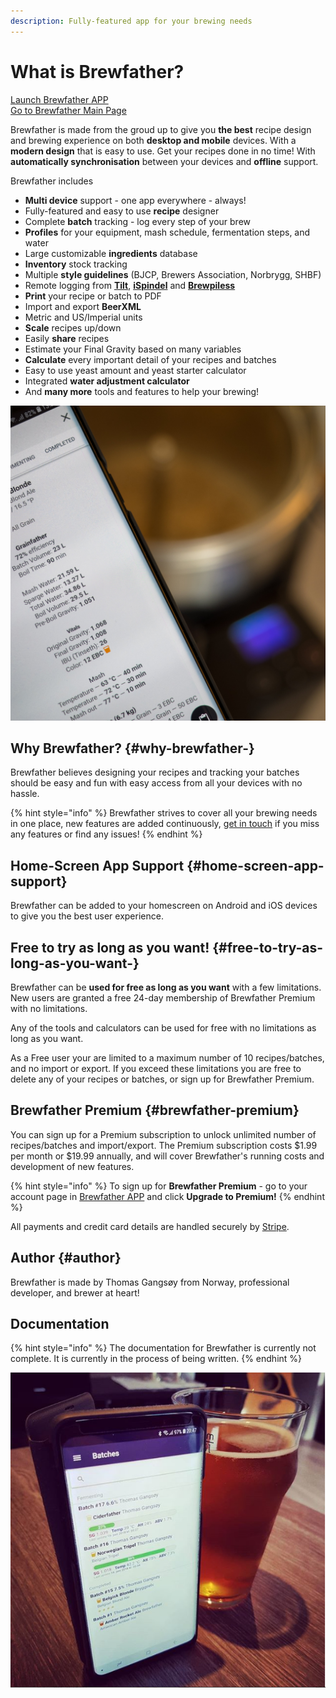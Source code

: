 ```yaml
---
description: Fully-featured app for your brewing needs
---
```


# What is Brewfather?

[Launch Brewfather APP](http://web.brewfather.app)  
[Go to Brewfather Main Page](http://brewfather.app)

Brewfather is made from the groud up to give you **the best** recipe design and brewing experience on both **desktop and mobile** devices. With a **modern design** that is easy to use. Get your recipes done in no time! With **automatically synchronisation** between your devices and **offline** support.

Brewfather includes

* **Multi device** support - one app everywhere - always!
* Fully-featured and easy to use **recipe** designer
* Complete **batch** tracking - log every step of your brew
* **Profiles** for your equipment, mash schedule, fermentation steps, and water
* Large customizable **ingredients** database
* **Inventory** stock tracking
* Multiple **style guidelines** \(BJCP, Brewers Association, Norbrygg, SHBF\)
* Remote logging from [**Tilt**](https://tilthydrometer.com/), [**iSpindel**](https://www.ispindel.de/) and [**Brewpiless**](https://github.com/vitotai/BrewPiLess)
* **Print** your recipe or batch to PDF
* Import and export **BeerXML**
* Metric and US/Imperial units
* **Scale** recipes up/down
* Easily **share** recipes
* Estimate your Final Gravity based on many variables
* **Calculate** every important detail of your recipes and batches
* Easy to use yeast amount and yeast starter calculator
* Integrated **water adjustment calculator**
* And **many more** tools and features to help your brewing!

![Multi-device support, use it on your desktop and mobile devices](.gitbook/assets/p4150129.jpg)

## Why Brewfather? {#why-brewfather-}

Brewfather believes designing your recipes and tracking your batches should be easy and fun with easy access from all your devices with no hassle.

{% hint style="info" %}
Brewfather strives to cover all your brewing needs in one place, new features are added continuously, [get in touch](https://bitbucket.org/brewfather/brewfather) if you miss any features or find any issues!
{% endhint %}

## Home-Screen App Support {#home-screen-app-support}

Brewfather can be added to your homescreen on Android and iOS devices to give you the best user experience.

## Free to try as long as you want! {#free-to-try-as-long-as-you-want-}

Brewfather can be **used for free as long as you want** with a few limitations. New users are granted a free 24-day membership of Brewfather Premium with no limitations.

Any of the tools and calculators can be used for free with no limitations as long as you want.

As a Free user your are limited to a maximum number of 10 recipes/batches, and no import or export. If you exceed these limitations you are free to delete any of your recipes or batches, or sign up for Brewfather Premium.

## Brewfather Premium {#brewfather-premium}

You can sign up for a Premium subscription to unlock unlimited number of recipes/batches and import/export. The Premium subscription costs $1.99 per month or $19.99 annually, and will cover Brewfather's running costs and development of new features.

{% hint style="info" %}
To sign up for **Brewfather Premium** - go to your account page in [Brewfather APP](https://web.brewfather.app/) and click **Upgrade to Premium!**
{% endhint %}

All payments and credit card details are handled securely by [Stripe](https://www.stripe.com/).

## Author {#author}

Brewfather is made by Thomas Gangsøy from Norway, professional developer, and brewer at heart!

## Documentation

{% hint style="info" %}
The documentation for Brewfather is currently not complete. It is currently in the process of being written.
{% endhint %}

![Monitor your brews with Brewfather&apos;s integrations](.gitbook/assets/image%20%2832%29.png)

